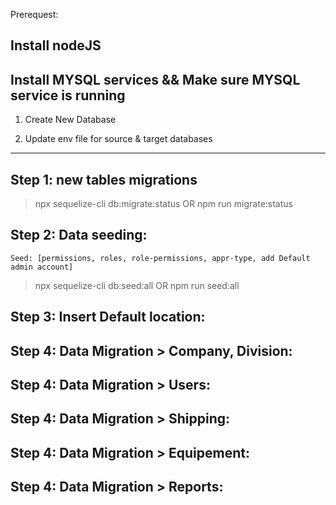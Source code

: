 Prerequest:

## Install nodeJS
## Install MYSQL services && Make sure MYSQL service is running


1) Create New Database

2) Update env file for source & target databases

----------------------
## Step 1: new tables migrations

>   npx sequelize-cli db:migrate:status OR
>   npm run migrate:status


## Step 2: Data seeding:

    Seed: [permissions, roles, role-permissions, appr-type, add Default admin account]

>   npx sequelize-cli db:seed:all   OR
>   npm run seed:all

## Step 3: Insert Default location:

## Step 4: Data Migration > Company, Division:

## Step 4: Data Migration > Users:

## Step 4: Data Migration > Shipping:

## Step 4: Data Migration > Equipement:

## Step 4: Data Migration > Reports:
